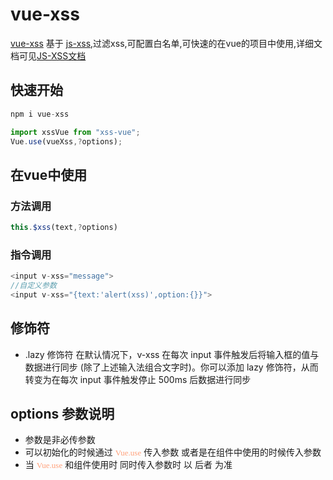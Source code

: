 # vue-xss
[vue-xss](https://github.com/Zhjoker/vue-xss) 基于 [js-xss](https://github.com/leizongmin/js-xss/tree/master/),过滤xss,可配置白名单,可快速的在vue的项目中使用,详细文档可见[JS-XSS文档](https://github.com/leizongmin/js-xss/blob/master/README.md)
## 快速开始
``` javascript
npm i vue-xss
```
``` javascript
import xssVue from "xss-vue";
Vue.use(vueXss,?options);
```
## 在vue中使用

### 方法调用
``` javascript
this.$xss(text,?options)
```
### 指令调用

``` javascript
<input v-xss="message">
//自定义参数
<input v-xss="{text:'alert(xss)',option:{}}">
```
## 修饰符
* .lazy 修饰符 在默认情况下，v-xss 在每次 input 事件触发后将输入框的值与数据进行同步 (除了上述输入法组合文字时)。你可以添加 lazy 修饰符，从而转变为在每次 input 事件触发停止 500ms 后数据进行同步

## options 参数说明
* 参数是非必传参数
* 可以初始化的时候通过 
<font face="STCAIYUN"  color=LightSalmon size=2 >Vue.use</font> 传入参数 或者是在组件中使用的时候传入参数 
* 当 <font face="STCAIYUN"  color=LightSalmon size=2 >Vue.use</font>  和组件使用时 同时传入参数时 以 后者 为准 